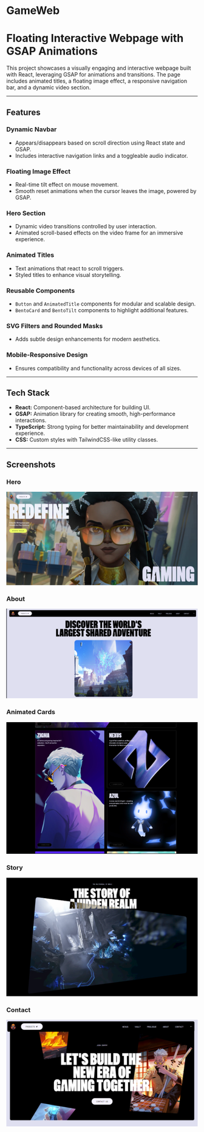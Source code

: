 # GameWeb
# Floating Interactive Webpage with GSAP Animations

This project showcases a visually engaging and interactive webpage built with React, leveraging GSAP for animations and transitions. The page includes animated titles, a floating image effect, a responsive navigation bar, and a dynamic video section.

---

## Features

### Dynamic Navbar
- Appears/disappears based on scroll direction using React state and GSAP.
- Includes interactive navigation links and a toggleable audio indicator.

### Floating Image Effect
- Real-time tilt effect on mouse movement.
- Smooth reset animations when the cursor leaves the image, powered by GSAP.

### Hero Section
- Dynamic video transitions controlled by user interaction.
- Animated scroll-based effects on the video frame for an immersive experience.

### Animated Titles
- Text animations that react to scroll triggers.
- Styled titles to enhance visual storytelling.

### Reusable Components
- `Button` and `AnimatedTitle` components for modular and scalable design.
- `BentoCard` and `BentoTilt` components to highlight additional features.

### SVG Filters and Rounded Masks
- Adds subtle design enhancements for modern aesthetics.

### Mobile-Responsive Design
- Ensures compatibility and functionality across devices of all sizes.

---

## Tech Stack

- **React:** Component-based architecture for building UI.
- **GSAP:** Animation library for creating smooth, high-performance interactions.
- **TypeScript:** Strong typing for better maintainability and development experience.
- **CSS:** Custom styles with TailwindCSS-like utility classes.

---

## Screenshots

### Hero
![Hero](./screenshots/hero.png "Hero Screenshot")

### About
![About](./screenshots/about.png "About Screenshot")

### Animated Cards
![Animated Cards](./screenshots/cards.png "Animated Cards Screenshot")

### Story
![Story](./screenshots/story.png "Story Screenshot")

### Contact
![Contact](./screenshots/contact.png "Contact Screenshot")
